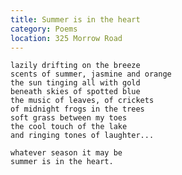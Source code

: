 ```yaml
---
title: Summer is in the heart
category: Poems
location: 325 Morrow Road
---
```


    lazily drifting on the breeze
    scents of summer, jasmine and orange
    the sun tinging all with gold
    beneath skies of spotted blue
    the music of leaves, of crickets
    of midnight frogs in the trees
    soft grass between my toes
    the cool touch of the lake
    and ringing tones of laughter...

    whatever season it may be
    summer is in the heart.


